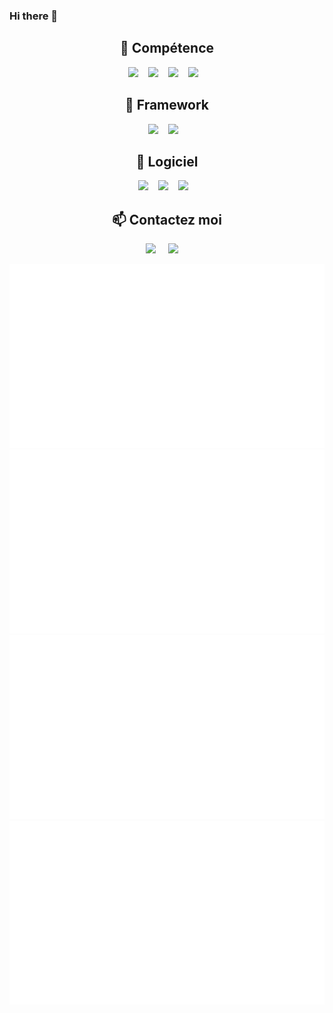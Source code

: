 ### Hi there 👋

<!--
**AbdouVak/AbdouVak** is a ✨ _special_ ✨ repository because its `README.md` (this file) appears on your GitHub profile.

Here are some ideas to get you started:

- 🔭 I’m currently working on ...
- 🌱 I’m currently learning ...
- 👯 I’m looking to collaborate on ...
- 🤔 I’m looking for help with ...
- 💬 Ask me about ...
- 📫 How to reach me: ...
- 😄 Pronouns: ...
- ⚡ Fun fact: ...
-->

<h2 align="center"> 🌱 Compétence </h2>
<p align="center">
  <img src="https://img.shields.io/badge/HTML5-E34F26?style=for-the-badge&logo=html5&logoColor=white" />&nbsp;&nbsp;&nbsp;
  <img src="https://img.shields.io/badge/CSS3-1572B6?style=for-the-badge&logo=css3&logoColor=white" />&nbsp;&nbsp;&nbsp;
  <img src="https://img.shields.io/badge/JavaScript-323330?style=for-the-badge&logo=javascript&logoColor=F7DF1E" />&nbsp;&nbsp;&nbsp;
  <img src="https://img.shields.io/badge/PHP-777BB4?style=for-the-badge&logo=php&logoColor=white" />&nbsp;&nbsp;&nbsp;
</p>

<h2 align="center"> 🌱 Framework </h2>
<p align="center">
  <img src="https://img.shields.io/badge/Symphony-0098FF?logo=symphony&logoColor=fff&style=for-the-badge" />&nbsp;&nbsp;&nbsp;
  <img src="https://img.shields.io/badge/Bootstrap-7952B3?logo=bootstrap&logoColor=fff&style=for-the-badge" />&nbsp;&nbsp;&nbsp;
</p>

<h2 align="center"> 🔭 Logiciel </h2>
<p align="center">
  <img src="https://img.shields.io/badge/Laragon-0E83CD?logo=laragon&logoColor=fff&style=for-the-badge" />&nbsp;&nbsp;&nbsp;
  <img src="https://img.shields.io/badge/Visual%20Studio%20Code-007ACC?logo=visualstudiocode&logoColor=fff&style=for-the-badge" />&nbsp;&nbsp;&nbsp;
  <img src="https://img.shields.io/badge/Microsoft%20Teams-6264A7?logo=microsoftteams&logoColor=fff&style=for-the-badge" />&nbsp;&nbsp;&nbsp;
</p>

<h2  align="center">📫 Contactez moi</h2>
<p align="center">
  <a target="_blank"href="https://www.linkedin.com/"><img src="https://img.shields.io/badge/linkedin-%230077B5.svg?&style=for-the-badge&logo=linkedin&logoColor=white" /></a>&nbsp;&nbsp;&nbsp;&nbsp;
  <a href="mailto:abdou.vakouiev@gmail.com"><img src="https://img.shields.io/badge/gmail-%23D14836.svg?&style=for-the-badge&logo=gmail&logoColor=white" /></a>&nbsp;&nbsp;&nbsp;&nbsp;
</p>
<div align="center">

<!--
https://github.community/t/support-theme-context-for-images-in-light-vs-dark-mode/147981/84
-->
<a href="https://github.com/jstrieb/github-stats#gh-dark-mode-only">
<img src="https://github.com/jstrieb/github-stats/blob/master/generated/overview.svg#gh-dark-mode-only" />
<img src="https://github.com/jstrieb/github-stats/blob/master/generated/languages.svg#gh-dark-mode-only" />
</a>
<a href="https://github.com/jstrieb/github-stats#gh-light-mode-only">
<img src="https://github.com/jstrieb/github-stats/blob/master/generated/overview.svg#gh-dark-mode-only#gh-light-mode-only" />
<img src="https://github.com/jstrieb/github-stats/blob/master/generated/languages.svg#gh-dark-mode-only#gh-light-mode-only" />
</a>

</div>
